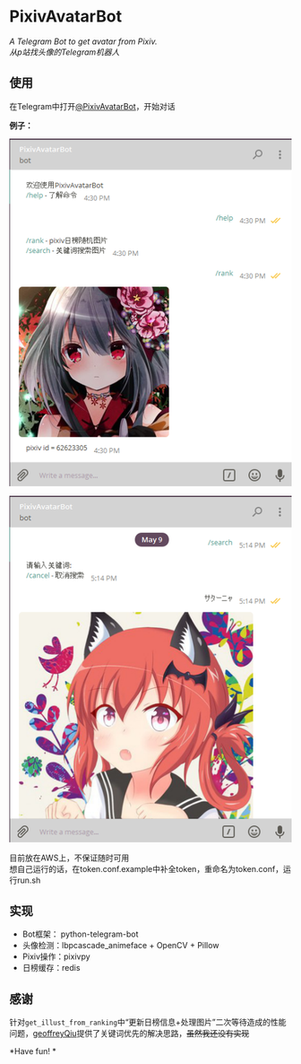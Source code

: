 # PixivAvatarBot

*A Telegram Bot to get avatar from Pixiv.*    
*从p站找头像的Telegram机器人*

## 使用

在Telegram中打开[@PixivAvatarBot](https://telegram.me/PixivAvatarBot)，开始对话

**例子：**

![rank例子](img/example_rank.png)

![search例子](img/example_search.png)

目前放在AWS上，不保证随时可用  
想自己运行的话，在token.conf.example中补全token，重命名为token.conf，运行run.sh

## 实现

- Bot框架： python-telegram-bot
- 头像检测：lbpcascade_animeface + OpenCV + Pillow
- Pixiv操作：pixivpy
- 日榜缓存：redis

## 感谢
针对`get_illust_from_ranking`中“更新日榜信息+处理图片”二次等待造成的性能问题，[geoffreyQiu](https://github.com/geoffreyQiu)提供了关键词优先的解决思路，~~虽然我还没有实现~~

*Have fun! *